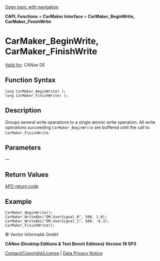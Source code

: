 [Open topic with navigation](../../../../../CANoeDEFamily.htm#Topics/CAPLFunctions/CarMaker/Functions/CAPLfunctionCarMakerBeginFinishWrite.md)

**CAPL Functions** » **CarMaker Interface** » **CarMaker_BeginWrite, CarMaker_FinishWrite**

# CarMaker_BeginWrite, CarMaker_FinishWrite

[Valid for](../../../Shared/FeatureAvailability.md): CANoe DE

## Function Syntax

```
long CarMaker_BeginWrite( );
long CarMaker_FinishWrite( );
```

## Description

Groups several write operations to a single atomic write operation. All write operations succeeding `CarMaker_BeginWrite` are buffered until the call to `CarMaker_FinishWrite`.

## Parameters

—

## Return Values

[APO return code](../CAPLfunctionsCarMakerReturnCodes.md)

## Example

```plaintext
CarMaker_BeginWrite();
CarMaker_WriteAbs("DM.UserSignal_0", 500, 1.0);
CarMaker_WriteAbs("DM.UserSignal_1", 500, -0.3);
CarMaker_FinishWrite();
```

© Vector Informatik GmbH

**CANoe (Desktop Editions & Test Bench Editions) Version 18 SP3**

[Contact/Copyright/License](../../../Shared/ContactCopyrightLicense.md) | [Data Privacy Notice](https://www.vector.com/int/en/company/get-info/privacy-policy/)